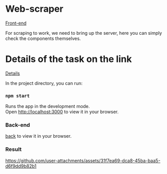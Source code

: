 # Web-scraper

[Front-end](https://web-scraper-black.vercel.app/)

For scraping to work, we need to bring up the server, here you can simply check the components themselves.

# Details of the task on the link

[Details](https://halved-join-ebd.notion.site/Coding-Challenge-e1bfa4c285024acab83be14eda44dc1e)

In the project directory, you can run:

### `npm start`

Runs the app in the development mode.\
Open [http://localhost:3000](http://localhost:3000) to view it in your browser.

### Back-end

[back](https://github.com/musiienko25/web-scraper-back) to view it in your browser.

### Result

https://github.com/user-attachments/assets/31f7ea69-dca8-45ba-baa5-d6f9dd9b82b1


